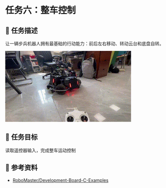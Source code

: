 # 任务六：整车控制

## 📃 任务描述

让一辆步兵机器人拥有最基础的行动能力：前后左右移动、转动云台和底盘自转。

![](./assets/1.gif)

## 🎯 任务目标

读取遥控器输入，完成整车运动控制

## 🔗 参考资料

- [RoboMaster/Development-Board-C-Examples](https://github.com/RoboMaster/Development-Board-C-Examples)
